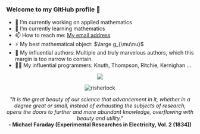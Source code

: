### Welcome to my GitHub profile 👋

- 🔭 I’m currently working on applied mathematics
- 🌱 I’m currently learning mathematics
- 📫 How to reach me: [My email address][email]
- ⚡ My best mathematical object: $\large g_{\mu\nu}$
- 📖 My influential authors: Multiple and truly marvelous authors, which this margin is too narrow to contain.
- 👨‍💻 My influential programmers: Knuth, Thompson, Ritchie, Kernighan ...

<p align="center"> 
  <img src="https://github-readme-stats.vercel.app/api/top-langs/?username=risherlock&layout=compact" />
</p>

<p align="center"> 
  <img src="https://komarev.com/ghpvc/?username=risherlock" alt="risherlock" /> 
</p>

<p align="center"><em>"It is the great beauty of our science that advancement in it, whether in a degree great or small, instead of exhausting the subjects of research, opens the doors to further and more abundant knowledge, overflowing with beauty and utility."</em></br>
<b>- Michael Faraday (Experimental Researches in Electricity, Vol. 2 (1834))</b></p>
</br>

[email]: mailto:risherlock221b@gmail.com
